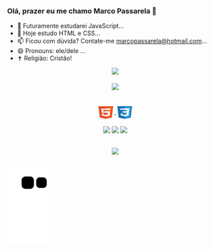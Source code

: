 ### Olá, prazer eu me chamo Marco Passarela 👋

- 🔭 Futuramente estudarei JavaScript...
- 🌱 Hoje estudo HTML e CSS...
- 📫 Ficou com dúvida? Contate-me marcopassarela@hotmail.com... 
- 😄 Pronouns: ele/dele ...
- ✝️  Religião: Cristão!

<div align="center">
  <div align="center">
  <a href="https://github.com/marcopassarela">
    <img height="180em" src="https://github-readme-stats.vercel.app/api?username=marcopassarela&show_icons=true&theme=dark&include_all_commits=true&count_private=true"/>
    </div>
</br>
  <div align="center">
    <img height="180em" src="https://github-readme-stats.vercel.app/api/top-langs/?username=marcopassarela&layout=compact&langs_count=7&theme=dark"/>
</div>
</div>
</br>
 <div align="center">
<div style="display: inline_block"><br>
  <img align="center" alt="Marco-HTML" height="30" width="40" src="https://raw.githubusercontent.com/devicons/devicon/master/icons/html5/html5-original.svg">
  <img align="center" alt="Marco-CSS" height="30" width="40" src="https://raw.githubusercontent.com/devicons/devicon/master/icons/css3/css3-original.svg">
</div>
 </div>
</br>

 <div align="center">
  <a href="https://www.instagram.com/marco_aurelio0807" target="_blank"><img src="https://img.shields.io/badge/-Instagram-%23E4405F?style=for-the-badge&logo=instagram&logoColor=white" target="_blank"></a> 
  <a href = "mailto:marcopassarela@hotmail.com"><img src="https://img.shields.io/badge/-Gmail-%23333?style=for-the-badge&logo=gmail&logoColor=white" target="_blank"></a>
  <a href="https://www.linkedin.com/in/marco-passarela/" target="_blank"><img src="https://img.shields.io/badge/-LinkedIn-%230077B5?style=for-the-badge&logo=linkedin&logoColor=white" target="_blank"></a> 
</div>
</br>
<p align="center">   <img alingn="center" src="https://profile-counter.glitch.me/marcopassarela/count.svg" /></p>


![Snake animation](https://github.com/marcopassarela/marcopassarela/blob/output/github-contribution-grid-snake.svg)
